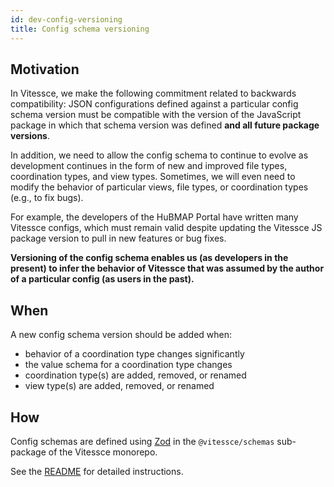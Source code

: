 ```yaml
---
id: dev-config-versioning
title: Config schema versioning
---
```


## Motivation

In Vitessce, we make the following commitment related to backwards compatibility: JSON configurations defined against a particular config schema version must be compatible with the version of the JavaScript package in which that schema version was defined __and all future package versions__.


In addition, we need to allow the config schema to continue to evolve as development continues in the form of new and improved file types, coordination types, and view types. Sometimes, we will even need to modify the behavior of particular views, file types, or coordination types (e.g., to fix bugs).

For example, the developers of the HuBMAP Portal have written many Vitessce configs, which must remain valid despite updating the Vitessce JS package version to pull in new features or bug fixes.

__Versioning of the config schema enables us (as developers in the present) to infer the behavior of Vitessce that was assumed by the author of a particular config (as users in the past).__

## When

A new config schema version should be added when:
- behavior of a coordination type changes significantly
- the value schema for a coordination type changes
- coordination type(s) are added, removed, or renamed
- view type(s) are added, removed, or renamed

## How

Config schemas are defined using [Zod](https://zod.dev/) in the `@vitessce/schemas` sub-package of the Vitessce monorepo.

See the [README](https://github.com/vitessce/vitessce/tree/main/packages/schemas/README.md) for detailed instructions.
